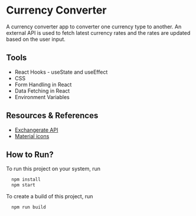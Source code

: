 # Currency Converter

A currency converter app to converter one currency type to another. An external API is used to fetch latest currency rates and the rates are updated based on the user input.

## Tools

- React Hooks - useState and useEffect
- CSS
- Form Handling in React
- Data Fetching in React
- Environment Variables

## Resources & References

- [Exchangerate API](https://app.exchangerate-api.com/dashboard)
- [Material icons](https://mui.com/components/material-icons/?query=arrow&theme=Rounded)

## How to Run?

To run this project on your system, run

```bash
  npm install
  npm start
```

To create a build of this project, run

```bash
  npm run build
```
